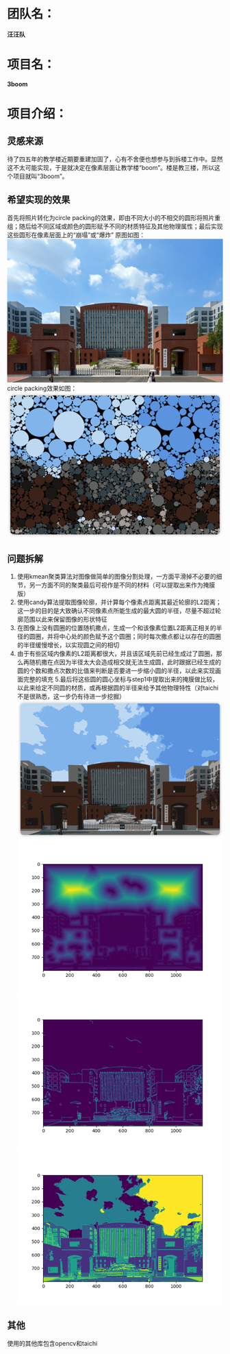 # 团队名：
__汪汪队__
# 项目名：
__3boom__
# 项目介绍：
## 灵感来源
待了四五年的教学楼近期要重建加固了，心有不舍便也想参与到拆楼工作中。显然这不太可能实现，于是就决定在像素层面让教学楼“boom”。楼是教三楼，所以这个项目就叫“3boom”。
## 希望实现的效果
首先将照片转化为circle packing的效果，即由不同大小的不相交的圆形将照片重组；随后给不同区域或颜色的圆形赋予不同的材质特征及其他物理属性；最后实现这些圆形在像素层面上的“崩塌”或“爆炸”
原图如图：
![原图](https://github.com/qjr1997/3boom/blob/main/screenshot/原图.jpg "主楼原图")
circle packing效果如图：
![效果图](https://github.com/qjr1997/3boom/blob/main/screenshot/效果图.png "效果图")
## 问题拆解
1. 使用kmean聚类算法对图像做简单的图像分割处理，一方面平滑掉不必要的细节，另一方面不同的聚类最后可视作是不同的材料（可以提取出来作为掩膜版）
2. 使用candy算法提取图像轮廓，并计算每个像素点距离其最近轮廓的L2距离；这一步的目的是大致确认不同像素点所能生成的最大圆的半径，尽量不超过轮廓范围以此来保留图像的形状特征
3. 在图像上没有圆圈的位置随机撒点，生成一个和该像素位置L2距离正相关的半径的圆圈，并将中心处的颜色赋予这个圆圈；同时每次撒点都让以存在的圆圈的半径缓慢增长，以实现圆之间的相切
4. 由于有些区域内像素的L2距离都很大，并且该区域先前已经生成过了圆圈，那么再随机撒在点因为半径太大会造成相交就无法生成圆，此时跟据已经生成的圆的个数和撒点次数的比值来判断是否要进一步缩小圆的半径，以此来实现画面完整的填充
5.最后将这些圆的圆心坐标与step1中提取出来的掩膜做比较，以此来给定不同圆的材质，或再根据圆的半径来给予其他物理特性（对taichi不是很熟悉，这一步仍有待进一步挖掘）
![平滑聚类](https://github.com/qjr1997/3boom/blob/main/screenshot/聚类结果.png "平滑聚类")
![平滑聚类](https://github.com/qjr1997/3boom/blob/main/screenshot/L2距离.png "平滑聚类")
![平滑聚类](https://github.com/qjr1997/3boom/blob/main/screenshot/轮廓.png "平滑聚类")
![平滑聚类](https://github.com/qjr1997/3boom/blob/main/screenshot/图像分割.png "平滑聚类")
## 其他
使用的其他库包含opencv和taichi
